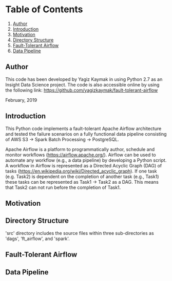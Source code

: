 # Table of Contents
1. [Author](README.MD#author)
1. [Introduction](README.MD#introduction)
1. [Motivation](README.MD#motivation)
1. [Directory Structure](README.MD#directorystructure)
1. [Fault-Tolerant Airflow](README.MD#ft_airflow)
1. [Data Pipeline](README.MD#pipeline)


## Author
This code has been developed by Yagiz Kaymak in using Python 2.7 as an Insight Data Science project.
The code is also accessible online by using the following link:
https://github.com/yagizkaymak/fault-tolerant-airflow

February, 2019

## Introduction
This Python code implements a fault-tolerant Apache Airflow architecture and tested the failure scenarios on a
fully functional data pipeline consisting of AWS S3 -> Spark Batch Processing -> PostgreSQL.

Apache Airflow is a platform to programmatically author, schedule and monitor workflows (https://airflow.apache.org/).
Airflow can be used to automate any workflow (e.g., a data pipeline) by developing a Python script.
A workflow in Airflow is represented as a Directed Acyclic Graph (DAG) of tasks (https://en.wikipedia.org/wiki/Directed_acyclic_graph).
If one task (e.g. Task2) is dependent on the completion of another task (e.g., Task1) these tasks
can be represented as Task1 -> Task2 as a DAG. This means that Task2 can not run before the completion of Task1.

## Motivation

## Directory Structure
'src' directory includes the source files within three sub-directories as 'dags', 'ft_airflow', and 'spark'.


## Fault-Tolerant Airflow


## Data Pipeline
